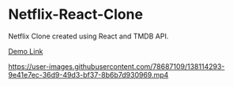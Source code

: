 # Netflix-React-Clone

Netflix Clone created using React and TMDB API.

[Demo Link](https://pratyush-exe.github.io/Netflix-Clone/#/)


https://user-images.githubusercontent.com/78687109/138114293-9e41e7ec-36d9-49d3-bf37-8b6b7d930969.mp4

